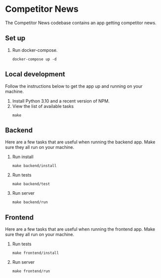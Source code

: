 # Competitor News

The Competitor News codebase contains an app getting competitor news.

## Set up

1.  Run docker-compose.

    ```shell
    docker-compose up -d
    ```

## Local development

Follow the instructions below to get the app up and running on your machine.

1.  Install Python 3.10 and a recent version of NPM.
1.  View the list of available tasks
    ```shell
    make
    ```

## Backend

Here are a few tasks that are useful when running the backend app.
Make sure they all run on your machine.

1.  Run install
    ```shell
    make backend/install
    ```

1.  Run tests
    ```shell
    make backend/test
    ```

1.  Run server
    ```shell
    make backend/run
    ```

## Frontend

Here are a few tasks that are useful when running the frontend app.
Make sure they all run on your machine.

1.  Run tests
    ```shell
    make frontend/install
    ```

1.  Run server
    ```shell
    make frontend/run
    ```
